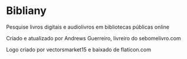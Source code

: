 # Bibliany

Pesquise livros digitais e audiolivros em bibliotecas públicas online

Criado e atualizado por Andrews Guerreiro, livreiro do sebomelivro.com

Logo criado por vectorsmarket15 e baixado de flaticon.com
